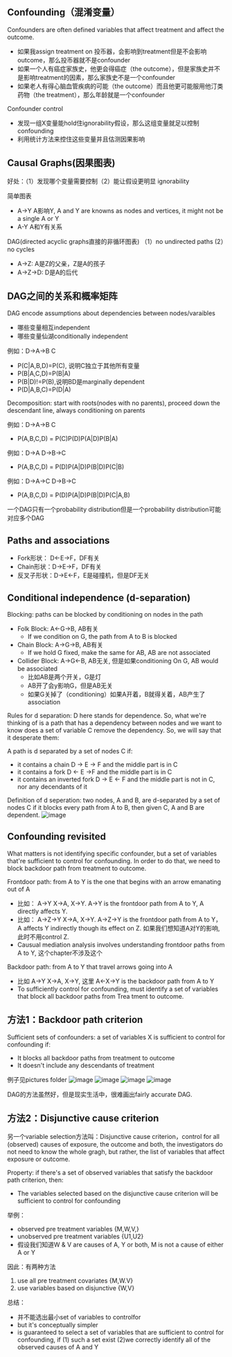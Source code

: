 ## Confounding（混淆变量）
Confounders are often defined variables that affect treatment and affect the outcome.
- 如果我assign treatment on 投币器，会影响到treatment但是不会影响outcome，那么投币器就不是confounder
- 如果一个人有癌症家族史，他更会得癌症（the outcome），但是家族史并不是影响treatment的因素，那么家族史不是一个confounder
- 如果老人有得心脑血管疾病的可能（the outcome）而且他更可能服用他汀类药物（the treatment），那么年龄就是一个confounder

Confounder control
- 发现一组X变量能hold住ignorability假设，那么这组变量就足以控制confounding
- 利用统计方法来控住这些变量并且估测因果影响

## Causal Graphs(因果图表)
好处：（1）发现哪个变量需要控制（2）能让假设更明显 ignorability

简单图表
- A->Y A影响Y, A and Y are knowns as nodes and vertices, it might not be a single A or Y
- A-Y A和Y有关系

DAG(directed acyclic graphs直接的非循环图表)
（1）no undirected paths (2）no cycles

- A->Z: A是Z的父亲，Z是A的孩子
- A->Z->D: D是A的后代

## DAG之间的关系和概率矩阵
DAG encode assumptions about dependencies between nodes/varaibles
- 哪些变量相互independent
- 哪些变量仙湖conditionally independent

例如：D->A->B C
- P(C|A,B,D)=P(C), 说明C独立于其他所有变量
- P(B|A,C,D)=P(B|A)
- P(B|D)!=P(B),说明BD是marginally dependent
- P(D|A,B,C)=P(D|A)

Decomposition: start with roots(nodes with no parents), proceed down the descendant line, always conditioning on parents

例如：D->A->B C
- P(A,B,C,D) = P(C)P(D)P(A|D)P(B|A)

例如：D->A D->B->C
- P(A,B,C,D) = P(D)P(A|D)P(B|D)P(C|B)

例如：D->A->C D->B->C
- P(A,B,C,D) = P(D)P(A|D)P(B|D)P(C|A,B)

一个DAG只有一个probability distribution但是一个probability distribution可能对应多个DAG

## Paths and associations
- Fork形状： D<-E->F，DF有关
- Chain形状：D->E->F，DF有关 
- 反叉子形状：D->E<-F，E是碰撞机，但是DF无关

## Conditional independence (d-separation)
Blocking: paths can be blocked by conditioning on nodes in the path
- Folk Block: A<-G->B, AB有关
  - If we condition on G, the path from A to B is blocked
- Chain Block: A->G->B, AB有关
  - If we hold G fixed, make the same for AB, AB are not associated
- Collider Block: A->G<-B, AB无关, 但是如果conditioning On G, AB would be associated
  - 比如AB是两个开关，G是灯
  - AB开了会y影响G，但是AB无关
  - 如果G关掉了（conditioning）如果A开着，B就得关着，AB产生了association

Rules for d separation: D here stands for dependence. So, what we're thinking of is a path that has a dependency between nodes and we want to know does a set of variable C remove the dependency. So, we will say that it desperate them:

A path is d separated by a set of nodes C if:
- it contains a chain D -> E -> F and the middle part is in C
- it contains a fork D <- E ->F and the middle part is in C
- it contains an inverted fork D -> E <- F and the middle part is not in C, nor any decendants of it

Definition of d seperation: two nodes, A and B, are d-separated by a set of nodes C if it blocks every path from A to B, then given C, A and B are dependent. 
![image](/pictures/ignorability_assumption.png)

## Confounding revisited
What matters is not identifying specific confounder, but a set of variables that're sufficient to control for confounding. In order to do that, we need to block backdoor path from treatment to outcome.

Frontdoor path: from A to Y is the one that begins with an arrow emanating out of A
- 比如： A->Y X->A, X->Y. A->Y is the frontdoor path from A to Y, A directly affects Y.
- 比如： A->Z->Y X->A, X->Y. A->Z->Y is the frontdoor path from A to Y，A affects Y indirectly though its effect on Z. 如果我们想知道A对Y的影响, 此时不用control Z.
- Causual mediation analysis involves understanding frontdoor paths from A to Y, 这个chapter不涉及这个

Backdoor path: from A to Y that travel arrows going into A
- 比如 A->Y X->A, X->Y, 这里 A<-X->Y is the backdoor path from A to Y
- To sufficiently control for confounding, must identify a set of variables that block all backdoor paths from Trea tment to outcome.

## 方法1：Backdoor path criterion
Sufficient sets of confounders: a set of variables X is sufficient to control for confounding if: 
- It blocks all backdoor paths from treatment to outcome 
- It doesn't include any descendants of treatment

例子见pictures folder
![image](/pictures/dag_eg1.png)
![image](/pictures/dag_eg4.png)
![image](/pictures/dag_eg3.png)
![image](/pictures/dag_eg2.png)


DAG的方法虽然好，但是现实生活中，很难画出fairly accurate DAG.

## 方法2：Disjunctive cause criterion
另一个variable selection方法叫：Disjunctive cause criterion，control for all (observed) causes of exposure, the outcome and both, the investigators do not need to know the whole gragh, but rather, the list of variables that affect exposure or outcome.

Property: if there's a set of observed variables that satisfy the backdoor path criterion, then:
- The variables selected based on the disjunctive cause criterion will be sufficient to control for confounding

举例：
- observed pre treatment variables {M,W,V,}
- unobserved pre treatment variables {U1,U2}
- 假设我们知道W & V are causes of A, Y or both, M is not a cause of either A or Y

因此：有两种方法
1. use all pre treatment covariates {M,W.V}
2. use variables based on disjunctive {W,V}

总结：
- 并不能选出最小set of variables to controlfor
- but it's conceptually simpler
- is guaranteed to select a set of variables that are sufficient to control for confounding, if (1) such a set exist (2)we correctly identify all of the observed causes of A and Y
